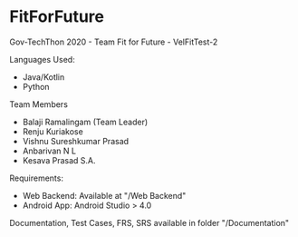 # FitForFuture
Gov-TechThon 2020 - Team Fit for Future - VelFitTest-2

Languages Used:

- Java/Kotlin
- Python

Team Members
- Balaji Ramalingam (Team Leader)
- Renju Kuriakose
- Vishnu Sureshkumar Prasad
- Anbarivan N L
- Kesava Prasad S.A.

Requirements:
- Web Backend: Available at "/Web Backend"
- Android App: Android Studio > 4.0

Documentation, Test Cases, FRS, SRS available in folder "/Documentation"
